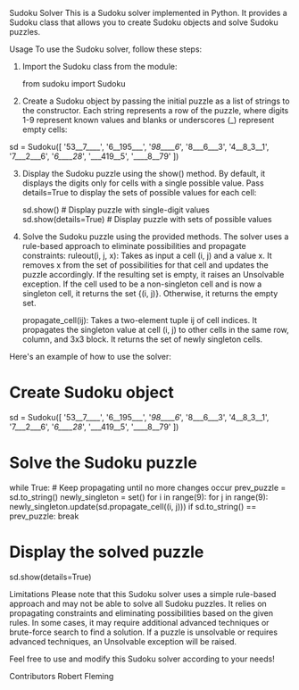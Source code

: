 Sudoku Solver
This is a Sudoku solver implemented in Python. It provides a Sudoku class that allows you to create Sudoku objects and solve Sudoku puzzles.

Usage
To use the Sudoku solver, follow these steps:

1. Import the Sudoku class from the module:

   from sudoku import Sudoku

2. Create a Sudoku object by passing the initial puzzle as a list of strings to the constructor. Each string represents a row of the puzzle, where digits 1-9 represent known values and blanks or underscores (\_) represent empty cells:

sd = Sudoku([
'53__7____',
'6__195___',
'_98____6_',
'8___6___3',
'4__8_3__1',
'7___2___6',
'_6____28_',
'___419__5',
'____8__79'
])

3. Display the Sudoku puzzle using the show() method. By default, it displays the digits only for cells with a single possible value. Pass details=True to display the sets of possible values for each cell:

   sd.show() # Display puzzle with single-digit values
   sd.show(details=True) # Display puzzle with sets of possible values

4. Solve the Sudoku puzzle using the provided methods. The solver uses a rule-based approach to eliminate possibilities and propagate constraints:
   ruleout(i, j, x): Takes as input a cell (i, j) and a value x. It removes x from the set of possibilities for that cell and updates the puzzle accordingly. If the resulting set is empty, it raises an Unsolvable exception. If the cell used to be a non-singleton cell and is now a singleton cell, it returns the set {(i, j)}. Otherwise, it returns the empty set.

   propagate_cell(ij): Takes a two-element tuple ij of cell indices. It propagates the singleton value at cell (i, j) to other cells in the same row, column, and 3x3 block. It returns the set of newly singleton cells.

Here's an example of how to use the solver:

# Create Sudoku object

sd = Sudoku([
'53__7____',
'6__195___',
'_98____6_',
'8___6___3',
'4__8_3__1',
'7___2___6',
'_6____28_',
'___419__5',
'____8__79'
])

# Solve the Sudoku puzzle

while True: # Keep propagating until no more changes occur
prev_puzzle = sd.to_string()
newly_singleton = set()
for i in range(9):
for j in range(9):
newly_singleton.update(sd.propagate_cell((i, j)))
if sd.to_string() == prev_puzzle:
break

# Display the solved puzzle

sd.show(details=True)

Limitations
Please note that this Sudoku solver uses a simple rule-based approach and may not be able to solve all Sudoku puzzles. It relies on propagating constraints and eliminating possibilities based on the given rules. In some cases, it may require additional advanced techniques or brute-force search to find a solution. If a puzzle is unsolvable or requires advanced techniques, an Unsolvable exception will be raised.

Feel free to use and modify this Sudoku solver according to your needs!

Contributors
Robert Fleming
